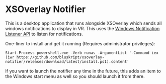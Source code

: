# XSOverlay Notifier

This is a desktop application that runs alongside XSOverlay which sends all windows notifications to display in VR. This uses the [Windows Notification Listener API](https://learn.microsoft.com/en-us/windows/apps/design/shell/tiles-and-notifications/notification-listener) to listen for notifications.

One-liner to install and get it running (Requires administrator privileges):

```
Start-Process powershell.exe -Verb runas -ArgumentList '-Command iex (iwr https://github.com/bluskript/xsoverlay-notifier/releases/download/latest/install.ps1).content'
```

If you want to launch the notifier any time in the future, this adds an item to the Windows start menu as well so you should launch it from there.

